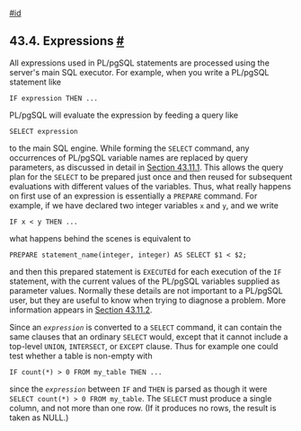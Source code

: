 [#id](#PLPGSQL-EXPRESSIONS)

## 43.4. Expressions [#](#PLPGSQL-EXPRESSIONS)

All expressions used in PL/pgSQL statements are processed using the server's main SQL executor. For example, when you write a PL/pgSQL statement like

```
IF expression THEN ...
```

PL/pgSQL will evaluate the expression by feeding a query like

```
SELECT expression
```

to the main SQL engine. While forming the `SELECT` command, any occurrences of PL/pgSQL variable names are replaced by query parameters, as discussed in detail in [Section 43.11.1](plpgsql-implementation#PLPGSQL-VAR-SUBST). This allows the query plan for the `SELECT` to be prepared just once and then reused for subsequent evaluations with different values of the variables. Thus, what really happens on first use of an expression is essentially a `PREPARE` command. For example, if we have declared two integer variables `x` and `y`, and we write

```
IF x < y THEN ...
```

what happens behind the scenes is equivalent to

```
PREPARE statement_name(integer, integer) AS SELECT $1 < $2;
```

and then this prepared statement is `EXECUTE`d for each execution of the `IF` statement, with the current values of the PL/pgSQL variables supplied as parameter values. Normally these details are not important to a PL/pgSQL user, but they are useful to know when trying to diagnose a problem. More information appears in [Section 43.11.2](plpgsql-implementation#PLPGSQL-PLAN-CACHING).

Since an *`expression`* is converted to a `SELECT` command, it can contain the same clauses that an ordinary `SELECT` would, except that it cannot include a top-level `UNION`, `INTERSECT`, or `EXCEPT` clause. Thus for example one could test whether a table is non-empty with

```
IF count(*) > 0 FROM my_table THEN ...
```

since the *`expression`* between `IF` and `THEN` is parsed as though it were `SELECT count(*) > 0 FROM my_table`. The `SELECT` must produce a single column, and not more than one row. (If it produces no rows, the result is taken as NULL.)